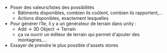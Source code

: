 -   Poser des valeurs/listes des possibilités
    -   Bâtiments disponibles, combien ils coûtent, combien ils rapportent,...
    -   Actions disponibles, exactement lesquelles
-   Pour générer l’île, il y a un générateur de terrain dans unity :
    -   Add -> 3D Object -> Terrain
    -   ça va ouvrir un éditeur de terrain qui permet d'ajouter des montagnes,...
-   Essayer de prendre le plus possible d'assets stores
